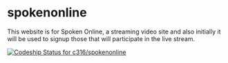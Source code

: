 spokenonline
============
This website is for Spoken Online, a streaming video site and also 
initially it will be used to signup those that will participate in
the live stream.

[ ![Codeship Status for c316/spokenonline](https://codeship.io/projects/0b230a40-ffa8-0131-ccad-32f6ad40f72e/status)](https://codeship.io/projects/29752)

